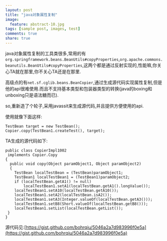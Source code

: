 ```yaml
---
layout: post
title: "java对象属性复制"
image:
  feature: abstract-10.jpg
tags: [sample post, images, test]
comments: true
share: true
---
```

java对象属性复制的工具类很多,常用的有`org.springframework.beans.BeanUtils#copyProperties`,`org.apache.commons.beanutils.BeanUtils#copyProperties`,这两个都是通过反射实现的,性能嘛,你关心TA就在那里,你不关心TA还是在那里.
<!--more-->
高级点的有`net.sf.cglib.beans.BeanCopier`,通过生成源代码实现属性复制,但是他的api很难使用.而且不支持基本类型和包装器类型的转换(java的boxing和unboxing只是语法糖而已).

so,重新造了个轮子,采用javassit来生成源代码,并且提供方便使用的api.

使用就像下面这样:

	TestBean target = new TestBean();
	Copier.copy(TestBean1.createTest(), target);
	
TA生成的源代码如下:

	public class CopierImpl1002
 	 implements Copier.Copy
	{
	  public void copy(Object paramObject1, Object paramObject2)
	  {
	    TestBean localTestBean = (TestBean)paramObject1;
    	TestBean1 localTestBean1 = (TestBean1)paramObject2;
    	if (localTestBean.getA1() != null)
      		localTestBean1.setA1(localTestBean.getA1().longValue());
    	localTestBean1.setA10(localTestBean.getA10());
 	   	localTestBean1.setA2(localTestBean.isA2());
 	  	localTestBean1.setA3(Integer.valueOf(localTestBean.getA3()));
   		localTestBean1.setB8(Short.valueOf(localTestBean.getB8()));
  	  	localTestBean1.setList(localTestBean.getList());
 	 }
	}
	
源代码见:[https://gist.github.com/bohrqiu/5046a2a7d983996f0e5a](https://gist.github.com/bohrqiu/5046a2a7d983996f0e5a)